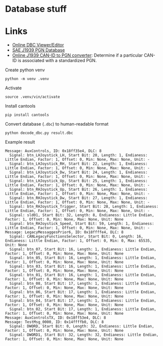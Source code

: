 # Database stuff

# Links

* [Online DBC Viewer/Editor](https://www.csselectronics.com/pages/dbc-editor-can-bus-database)
* [SAE J1939 PGN Database](https://github.com/amoux/candump-database/tree/master)
* [Online J1939 CAN-ID to PGN converter](https://www.csselectronics.com/pages/j1939-pgn-conversion-tool): Determine if a particular CAN-ID is associated with a standardized PGN.

Create python venv
```
python -m venv .venv
```

Activate
```
source .venv/vin/activate
```

Install cantools
```
pip install cantools
```

Convert database (`.dbc`) to human-readable format
```
python decode_dbc.py result.dbc
```

Example result
```
Message: AuxControls, ID: 0x18ff35e4, DLC: 8
  Signal: btn_LHJoystick_LH, Start Bit: 20, Length: 1, Endianess: Little Endian, Factor: 1, Offset: 0, Min: None, Max: None, Unit: -
  Signal: btn_LHJoystick_RH, Start Bit: 22, Length: 1, Endianess: Little Endian, Factor: 1, Offset: 0, Min: None, Max: None, Unit: -
  Signal: btn_LHJoystick_Dw, Start Bit: 24, Length: 1, Endianess: Little Endian, Factor: 1, Offset: 0, Min: None, Max: None, Unit: -
  Signal: btn_LHJoystick_Up, Start Bit: 25, Length: 1, Endianess: Little Endian, Factor: 1, Offset: 0, Min: None, Max: None, Unit: -
  Signal: btn_RHJoystick_Up, Start Bit: 26, Length: 1, Endianess: Little Endian, Factor: 1, Offset: 0, Min: None, Max: None, Unit: -
  Signal: btn_RHJoystick_Dw, Start Bit: 27, Length: 1, Endianess: Little Endian, Factor: 1, Offset: 0, Min: None, Max: None, Unit: -
  Signal: btn_RHJoystick_Trigger, Start Bit: 28, Length: 1, Endianess: Little Endian, Factor: 1, Offset: 0, Min: None, Max: None, Unit: -
  Signal: sld01, Start Bit: 32, Length: 8, Endianess: Little Endian, Factor: 1, Offset: 0, Min: None, Max: None, Unit: None
  Signal: btn_RHJoystick_Speed, Start Bit: 59, Length: 1, Endianess: Little Endian, Factor: 1, Offset: 0, Min: None, Max: None, Unit: -
Message: LegacyMessaggesPrior6, ID: 0x18ffffe4, DLC: 8
  Signal: CANLegacyFunctionsSelector, Start Bit: 0, Length: 16, Endianess: Little Endian, Factor: 1, Offset: 0, Min: 0, Max: 65535, Unit: None
  Signal: btn_07, Start Bit: 16, Length: 1, Endianess: Little Endian, Factor: 1, Offset: 0, Min: None, Max: None, Unit: None
  Signal: btn_05, Start Bit: 16, Length: 1, Endianess: Little Endian, Factor: 1, Offset: 0, Min: None, Max: None, Unit: None
  Signal: btn_03, Start Bit: 16, Length: 1, Endianess: Little Endian, Factor: 1, Offset: 0, Min: None, Max: None, Unit: None
  Signal: btn_01, Start Bit: 16, Length: 1, Endianess: Little Endian, Factor: 1, Offset: 0, Min: None, Max: None, Unit: None
  Signal: btn_08, Start Bit: 17, Length: 1, Endianess: Little Endian, Factor: 1, Offset: 0, Min: None, Max: None, Unit: None
  Signal: btn_06, Start Bit: 17, Length: 1, Endianess: Little Endian, Factor: 1, Offset: 0, Min: None, Max: None, Unit: None
  Signal: btn_04, Start Bit: 17, Length: 1, Endianess: Little Endian, Factor: 1, Offset: 0, Min: None, Max: None, Unit: None
  Signal: btn_02, Start Bit: 17, Length: 1, Endianess: Little Endian, Factor: 1, Offset: 0, Min: None, Max: None, Unit: None
Message: AuxControlsTX, ID: 0x18ff53e4, DLC: 8
Message: TestMsg_0000, ID: 0x14ffffb0, DLC: 8
  Signal: DWORD, Start Bit: 0, Length: 32, Endianess: Little Endian, Factor: 1, Offset: 0, Min: None, Max: None, Unit: None
  Signal: DWORD1, Start Bit: 32, Length: 32, Endianess: Little Endian, Factor: 1, Offset: 0, Min: None, Max: None, Unit: None
```